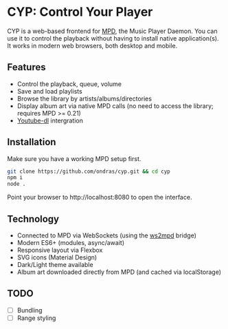 # CYP: Control Your Player

CYP is a web-based frontend for [MPD](https://www.musicpd.org/), the Music Player Daemon. You can use it to control the playback without having to install native application(s). It works in modern web browsers, both desktop and mobile.

## Features
  - Control the playback, queue, volume
  - Save and load playlists
  - Browse the library by artists/albums/directories
  - Display album art via native MPD calls (no need to access the library; requires MPD >= 0.21)
  - [Youtube-dl](https://ytdl-org.github.io/youtube-dl/index.html) intergration

## Installation

Make sure you have a working MPD setup first.

```sh
git clone https://github.com/ondras/cyp.git && cd cyp
npm i
node .
```

Point your browser to http://localhost:8080 to open the interface.

## Technology
  - Connected to MPD via WebSockets (using the [ws2mpd](https://github.com/ondras/ws2mpd/) bridge)
  - Modern ES6+ (modules, async/await)
  - Responsive layout via Flexbox
  - SVG icons (Material Design)
  - Dark/Light theme available
  - Album art downloaded directly from MPD (and cached via localStorage)


## TODO

  - [ ] Bundling
  - [ ] Range styling
